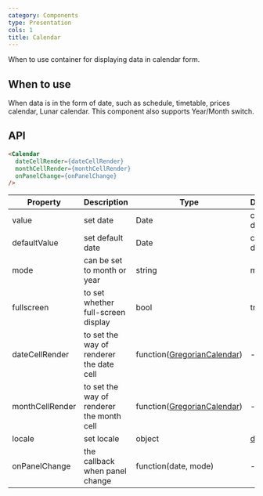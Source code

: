 ```yaml
---
category: Components
type: Presentation
cols: 1
title: Calendar
---
```


When to use container for displaying data in calendar form.

## When to use

When data is in the form of date, such as schedule, timetable, prices calendar, Lunar calendar. This component also supports Year/Month switch.

## API

```html
<Calendar
  dateCellRender={dateCellRender}
  monthCellRender={monthCellRender}
  onPanelChange={onPanelChange}
/>
```

| Property         | Description           | Type     | Default       |
|--------------|----------------|----------|--------------|
| value        | set date | Date     | current date     |
| defaultValue | set default date | Date     | current date     |
| mode         | can be set to month or year | string | month  |
| fullscreen   | to set whether full-screen display   | bool     | true         |
| dateCellRender     | to set the way of renderer the date cell| function([GregorianCalendar](https://github.com/yiminghe/gregorian-calendar/))| -           |
| monthCellRender    | to set the way of renderer the month cell  | function([GregorianCalendar](https://github.com/yiminghe/gregorian-calendar/))   | -  |
| locale       | set locale | object   | [defualt](https://github.com/ant-design/ant-design/issues/424)  |
| onPanelChange| the callback when panel change | function(date, mode) | - |
